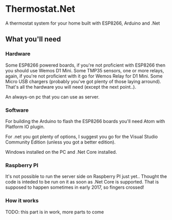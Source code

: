 # Thermostat.Net
A thermostat system for your home built with ESP8266, Arduino and .Net

## What you'll need
### Hardware
Some ESP8266 powered boards, if you're not proficient with ESP8266 then you should use Wemos D1 Mini. Some TMP35 sensors, one or more relays, again, if you're not proficient with it go for Wemos Relay for D1 Mini. Some Micro USB chargers (probably you've got plenty of those laying arround). That's all the hardware you will need (except the next point..). 

An always-on pc that you can use as server.

### Software
For building the Arduino to flash the ESP8266 boards you'll need Atom with Platform IO plugin.

For .net you got plenty of options, I suggest you go for the Visual Studio Community Edition (unless you got a better edition).

Windows installed on the PC and .Net Core installed.

### Raspberry PI
It's not possible to run the server side on Raspberry PI just yet.. Thought the code is inteded to be run on it as soon as .Net Core is supported. That is supposed to happen sometimes in early 2017, so fingers crossed!

### How it works

TODO: this part is in work, more parts to come
